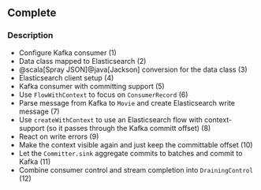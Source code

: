 ## Complete

### Description
- Configure Kafka consumer (1)
- Data class mapped to Elasticsearch (2)
- @scala[Spray JSON]@java[Jackson] conversion for the data class (3)
- Elasticsearch client setup (4)
- Kafka consumer with committing support (5)
- Use `FlowWithContext` to focus on `ConsumerRecord` (6)
- Parse message from Kafka to `Movie` and create Elasticsearch write message (7)
- Use `createWithContext` to use an Elasticsearch flow with context-support (so it passes through the Kafka committ offset) (8)
- React on write errors (9)
- Make the context visible again and just keep the committable offset (10)
- Let the `Committer.sink` aggregate commits to batches and commit to Kafka (11)
- Combine consumer control and stream completion into `DrainingControl` (12)

